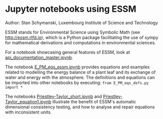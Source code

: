 # Jupyter notebooks using ESSM
Author: Stan Schymanski, Luxembourg Institute of Science and Technology

ESSM stands for Environmental Science using Symbolic Math (see http://essm.rtfd.io), which is a Python package facilitating the use of sympy for mathematical derivations and computations in environmental sciences.

For a notebook showcasing general features of ESSM, look at [api_documentation_master.ipynb](https://github.com/schymans/ESSM_jupyter_examples/blob/master/api_documentation_master.ipynb).

The notebook [E_PM_eqs_essm.ipynb](https://github.com/schymans/ESSM_jupyter_examples/blob/master/E_PM_eqs_essm.ipynb) provides equations and examples related to modelling the energy balance of a plant leaf and its exchange of water and energy with the atmosphere. The definitions and equations can be imported into other notebooks by executing: `from E_PM_eqs_defs.py import *`

The notebooks [Priestley-Taylor_short.ipynb](https://github.com/schymans/ESSM_jupyter_examples/blob/master/Priestley-Taylor_short.ipynb) and [Priestley-Taylor_equation1.ipynb](https://github.com/schymans/ESSM_jupyter_examples/blob/master/Priestley-Taylor_equation1.ipynb) illustrate the benefit of ESSM's automatic dimensional consistency testing, and how to analyse and repair equations with inconsistent units.

